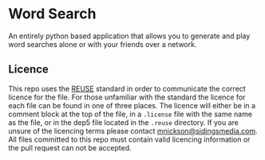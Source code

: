 <!--
SPDX-FileCopyrightText: 2022 Sidings Media <packetblade@sidingsmedia.com>
SPDX-License-Identifier: CC-BY-SA-4.0
-->

# Word Search

An entirely python based application that allows you to generate and
play word searches alone or with your friends over a network.

## Licence
This repo uses the [REUSE](https://reuse.software) standard in order to
communicate the correct licence for the file. For those unfamiliar with
the standard the licence for each file can be found in one of three
places. The licence will either be in a comment block at the top of the
file, in a `.license` file with the same name as the file, or in the
dep5 file located in the `.reuse` directory. If you are unsure of the
licencing terms please contact
[mnickson@sidingsmedia.com](mailto:mnickson@sidingsmedia.com).
All files committed to this repo must contain valid licencing
information or the pull request can not be accepted.
